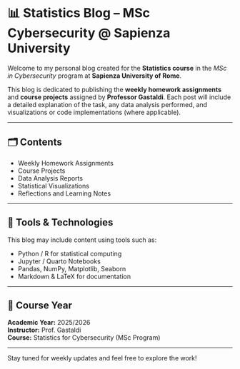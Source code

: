 # 📊 Statistics Blog – MSc Cybersecurity @ Sapienza University

Welcome to my personal blog created for the **Statistics course** in the *MSc in Cybersecurity* program at **Sapienza University of Rome**.

This blog is dedicated to publishing the **weekly homework assignments** and **course projects** assigned by **Professor Gastaldi**. Each post will include a detailed explanation of the task, any data analysis performed, and visualizations or code implementations (where applicable).

---

## 🗂️ Contents

- Weekly Homework Assignments
- Course Projects
- Data Analysis Reports
- Statistical Visualizations
- Reflections and Learning Notes

---

## 🔧 Tools & Technologies

This blog may include content using tools such as:

- Python / R for statistical computing
- Jupyter / Quarto Notebooks
- Pandas, NumPy, Matplotlib, Seaborn
- Markdown & LaTeX for documentation

---

## 📅 Course Year

**Academic Year:** 2025/2026  
**Instructor:** Prof. Gastaldi  
**Course:** Statistics for Cybersecurity (MSc Program)

---

Stay tuned for weekly updates and feel free to explore the work!

